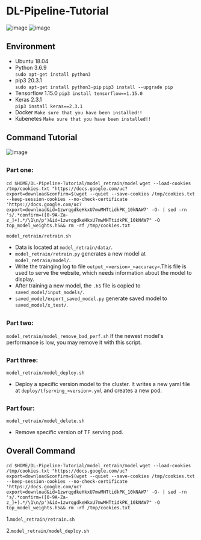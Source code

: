 # DL-Pipeline-Tutorial
![image](https://github.com/lsalab-member/DL-Pipeline-Tutorial/blob/main/system.png)
![image](https://github.com/lsalab-member/DL-Pipeline-Tutorial/blob/main/螢幕快照%202020-12-06%20下午11.01.56.png)

## <h2> Environment
- Ubuntu        18.04
- Python        3.6.9       
`sudo apt-get install python3` 
- pip3          20.3.1      
`sudo apt-get install python3-pip`
`pip3 install --upgrade pip`
- Tensorflow    1.15.0
`pip3 install tensorflow==1.15.0`
- Keras         2.3.1      
`pip3 install keras==2.3.1`
- Docker        `Make sure that you have been installed!!`
- Kubenetes     `Make sure that you have been installed!!`

## <h2> Command Tutorial
![image](https://github.com/lsalab-member/DL-Pipeline-Tutorial/blob/main/tutorial.png)
## <h3> Part one: 
`cd $HOME/DL-Pipeline-Tutorial/model_retrain/model`
`wget --load-cookies /tmp/cookies.txt "https://docs.google.com/uc?export=download&confirm=$(wget --quiet --save-cookies /tmp/cookies.txt --keep-session-cookies --no-check-certificate 'https://docs.google.com/uc?export=download&id=1zwrqgdkeHkxU7mwMHTtidkPK_10kNAW7' -O- | sed -rn 's/.*confirm=([0-9A-Za-z_]+).*/\1\n/p')&id=1zwrqgdkeHkxU7mwMHTtidkPK_10kNAW7" -O top_model_weights.h5&& rm -rf /tmp/cookies.txt`

`model_retrain/retrain.sh`


- Data is located at `model_retrain/data/`.
- `model_retrain/retrain.py` generates a new model at `model_retrain/model/`.
- Write the trainging log to file `output_<version>_<accuracy>`.This file is used to serve the website, which needs information about the model to display.
- After training a new model, the `.h5` file is copied to `saved_model/input_models/`.
- `saved_model/export_saved_model.py` generate saved model to `saved_model/x_test/`.

## <h3> Part two: 
`model_retrain/model_remove_bad_perf.sh`
If the newest model's performance is low, you may remove it with this script.

## <h3> Part three: 
`model_retrain/model_deploy.sh`
- Deploy a specific version model to the cluster. It writes a new yaml file at `deploy/tfserving_<version>.yml` and creates a new pod.

## <h3> Part four:
`model_retrain/model_delete.sh`
- Remove specific version of TF serving pod.

## <h2> Overall Command
`cd $HOME/DL-Pipeline-Tutorial/model_retrain/model`
`wget --load-cookies /tmp/cookies.txt "https://docs.google.com/uc?export=download&confirm=$(wget --quiet --save-cookies /tmp/cookies.txt --keep-session-cookies --no-check-certificate 'https://docs.google.com/uc?export=download&id=1zwrqgdkeHkxU7mwMHTtidkPK_10kNAW7' -O- | sed -rn 's/.*confirm=([0-9A-Za-z_]+).*/\1\n/p')&id=1zwrqgdkeHkxU7mwMHTtidkPK_10kNAW7" -O top_model_weights.h5&& rm -rf /tmp/cookies.txt`

1.`model_retrain/retrain.sh`

2.`model_retrain/model_deploy.sh`
